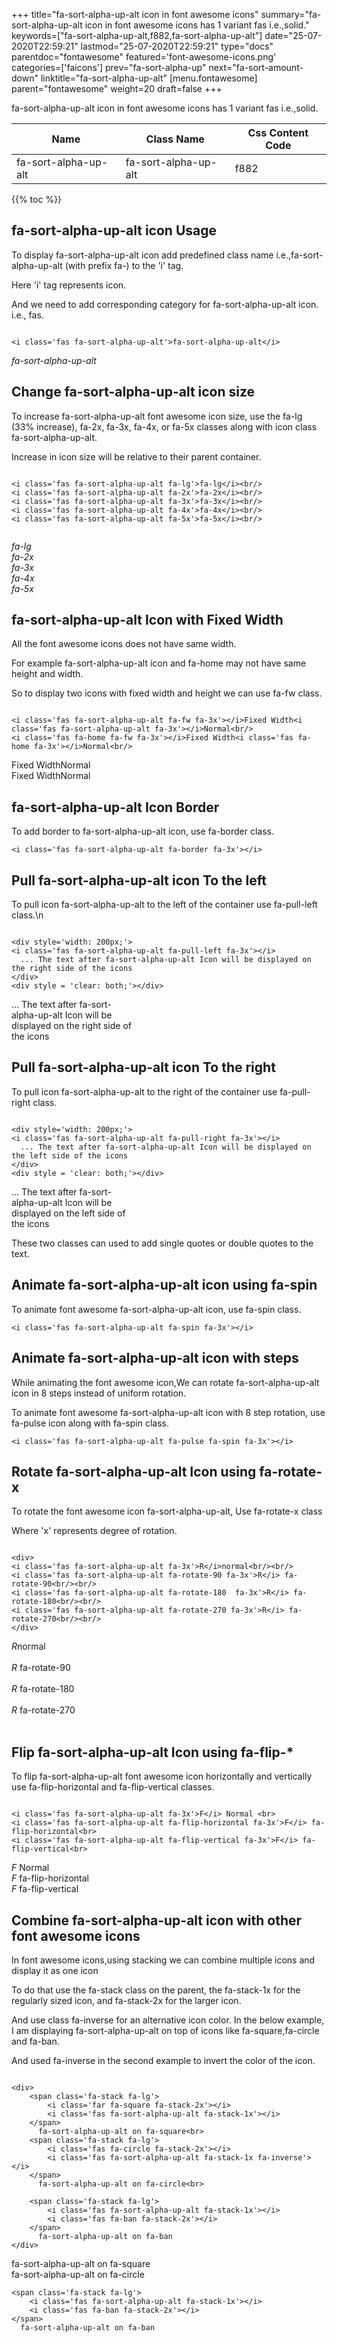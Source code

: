 +++
title="fa-sort-alpha-up-alt icon in font awesome icons"
summary="fa-sort-alpha-up-alt icon in font awesome icons has 1 variant fas i.e.,solid."
keywords=["fa-sort-alpha-up-alt,f882,fa-sort-alpha-up-alt"]
date="25-07-2020T22:59:21"
lastmod="25-07-2020T22:59:21"
type="docs"
parentdoc="fontawesome"
featured='font-awesome-icons.png'
categories=['faicons']
prev="fa-sort-alpha-up"
next="fa-sort-amount-down"
linktitle="fa-sort-alpha-up-alt"
[menu.fontawesome]
parent="fontawesome"
weight=20
draft=false
+++


fa-sort-alpha-up-alt icon in font awesome icons has 1 variant fas i.e.,solid.

<div class='table-responsive'><table class='table'><thead><tr><th>Name</th><th>Class Name</th><th>Css Content Code</th></tr></thead><tbody><tr><td>fa-sort-alpha-up-alt</td><td>fa-sort-alpha-up-alt</td><td>f882</td></tr></tbody></table></div>


{{% toc %}}


## fa-sort-alpha-up-alt icon Usage

To display fa-sort-alpha-up-alt icon add predefined class name i.e.,fa-sort-alpha-up-alt (with prefix fa-) to the 'i' tag.

Here 'i' tag represents icon.

And we need to add corresponding category for fa-sort-alpha-up-alt icon. i.e., fas.


```

<i class='fas fa-sort-alpha-up-alt'>fa-sort-alpha-up-alt</i>
```

<i class='fas fa-sort-alpha-up-alt'>fa-sort-alpha-up-alt</i>




## Change fa-sort-alpha-up-alt icon size
To increase fa-sort-alpha-up-alt font awesome icon size, use the fa-lg (33% increase), fa-2x, fa-3x, fa-4x, or fa-5x classes along with icon class fa-sort-alpha-up-alt.

Increase in icon size will be relative to their parent container. 

```

<i class='fas fa-sort-alpha-up-alt fa-lg'>fa-lg</i><br/>
<i class='fas fa-sort-alpha-up-alt fa-2x'>fa-2x</i><br/>
<i class='fas fa-sort-alpha-up-alt fa-3x'>fa-3x</i><br/>
<i class='fas fa-sort-alpha-up-alt fa-4x'>fa-4x</i><br/>
<i class='fas fa-sort-alpha-up-alt fa-5x'>fa-5x</i><br/>
            
```

<i class='fas fa-sort-alpha-up-alt fa-lg'>fa-lg</i><br/>
<i class='fas fa-sort-alpha-up-alt fa-2x'>fa-2x</i><br/>
<i class='fas fa-sort-alpha-up-alt fa-3x'>fa-3x</i><br/>
<i class='fas fa-sort-alpha-up-alt fa-4x'>fa-4x</i><br/>
<i class='fas fa-sort-alpha-up-alt fa-5x'>fa-5x</i><br/>
            



## fa-sort-alpha-up-alt Icon with Fixed Width 

All the font awesome icons does not have same width.

For example fa-sort-alpha-up-alt icon and fa-home may not have same height and width.

So to display two icons with fixed width and height we can use fa-fw class.


```

<i class='fas fa-sort-alpha-up-alt fa-fw fa-3x'></i>Fixed Width<i class='fas fa-sort-alpha-up-alt fa-3x'></i>Normal<br/>
<i class='fas fa-home fa-fw fa-3x'></i>Fixed Width<i class='fas fa-home fa-3x'></i>Normal<br/>
```

<i class='fas fa-sort-alpha-up-alt fa-fw fa-3x'></i>Fixed Width<i class='fas fa-sort-alpha-up-alt fa-3x'></i>Normal<br/>
<i class='fas fa-home fa-fw fa-3x'></i>Fixed Width<i class='fas fa-home fa-3x'></i>Normal<br/>



## fa-sort-alpha-up-alt Icon Border 

To add border to fa-sort-alpha-up-alt icon, use fa-border class.


```
<i class='fas fa-sort-alpha-up-alt fa-border fa-3x'></i>

```
<i class='fas fa-sort-alpha-up-alt fa-border fa-3x'></i>





## Pull fa-sort-alpha-up-alt icon To the left

To pull icon fa-sort-alpha-up-alt to the left of the container use fa-pull-left class.\n

```

<div style='width: 200px;'>
<i class='fas fa-sort-alpha-up-alt fa-pull-left fa-3x'></i>
  ... The text after fa-sort-alpha-up-alt Icon will be displayed on the right side of the icons
</div>
<div style = 'clear: both;'></div>
```

<div style='width: 200px;'>
<i class='fas fa-sort-alpha-up-alt fa-pull-left fa-3x'></i>
  ... The text after fa-sort-alpha-up-alt Icon will be displayed on the right side of the icons
</div>
<div style = 'clear: both;'></div>




## Pull fa-sort-alpha-up-alt icon To the right
To pull icon fa-sort-alpha-up-alt to the right of the container use fa-pull-right class.

```

<div style='width: 200px;'>
<i class='fas fa-sort-alpha-up-alt fa-pull-right fa-3x'></i>
  ... The text after fa-sort-alpha-up-alt Icon will be displayed on the left side of the icons
</div>
<div style = 'clear: both;'></div>
```

<div style='width: 200px;'>
<i class='fas fa-sort-alpha-up-alt fa-pull-right fa-3x'></i>
  ... The text after fa-sort-alpha-up-alt Icon will be displayed on the left side of the icons
</div>
<div style = 'clear: both;'></div>

These two classes can used to add single quotes or double quotes to the text.


## Animate fa-sort-alpha-up-alt icon using fa-spin
To animate font awesome fa-sort-alpha-up-alt icon, use fa-spin class.

```
<i class='fas fa-sort-alpha-up-alt fa-spin fa-3x'></i>
```
<i class='fas fa-sort-alpha-up-alt fa-spin fa-3x'></i>




## Animate fa-sort-alpha-up-alt icon with steps
While animating the font awesome icon,We can rotate fa-sort-alpha-up-alt icon in 8 steps instead of uniform rotation.

To animate font awesome fa-sort-alpha-up-alt icon with 8 step rotation, use fa-pulse icon along with fa-spin class.


```
<i class='fas fa-sort-alpha-up-alt fa-pulse fa-spin fa-3x'></i>

```
<i class='fas fa-sort-alpha-up-alt fa-pulse fa-spin fa-3x'></i>





## Rotate fa-sort-alpha-up-alt Icon using fa-rotate-x
To rotate the font awesome icon fa-sort-alpha-up-alt, Use fa-rotate-x class

Where 'x' represents degree of rotation.


```

<div>
<i class='fas fa-sort-alpha-up-alt fa-3x'>R</i>normal<br/><br/>
<i class='fas fa-sort-alpha-up-alt fa-rotate-90 fa-3x'>R</i> fa-rotate-90<br/><br/> 
<i class='fas fa-sort-alpha-up-alt fa-rotate-180  fa-3x'>R</i> fa-rotate-180<br/><br/> 
<i class='fas fa-sort-alpha-up-alt fa-rotate-270 fa-3x'>R</i> fa-rotate-270<br/><br/>
</div>
```

<div>
<i class='fas fa-sort-alpha-up-alt fa-3x'>R</i>normal<br/><br/>
<i class='fas fa-sort-alpha-up-alt fa-rotate-90 fa-3x'>R</i> fa-rotate-90<br/><br/> 
<i class='fas fa-sort-alpha-up-alt fa-rotate-180  fa-3x'>R</i> fa-rotate-180<br/><br/> 
<i class='fas fa-sort-alpha-up-alt fa-rotate-270 fa-3x'>R</i> fa-rotate-270<br/><br/>
</div>




## Flip fa-sort-alpha-up-alt Icon using fa-flip-*
To flip fa-sort-alpha-up-alt font awesome icon horizontally and vertically use fa-flip-horizontal and fa-flip-vertical classes. 

```

<i class='fas fa-sort-alpha-up-alt fa-3x'>F</i> Normal <br>
<i class='fas fa-sort-alpha-up-alt fa-flip-horizontal fa-3x'>F</i> fa-flip-horizontal<br>
<i class='fas fa-sort-alpha-up-alt fa-flip-vertical fa-3x'>F</i> fa-flip-vertical<br>
```

<i class='fas fa-sort-alpha-up-alt fa-3x'>F</i> Normal <br>
<i class='fas fa-sort-alpha-up-alt fa-flip-horizontal fa-3x'>F</i> fa-flip-horizontal<br>
<i class='fas fa-sort-alpha-up-alt fa-flip-vertical fa-3x'>F</i> fa-flip-vertical<br>




## Combine fa-sort-alpha-up-alt icon with other font awesome icons
In font awesome icons,using stacking we can combine multiple icons and display it as one icon 

To do that use the fa-stack class on the parent, the fa-stack-1x for the regularly sized icon, and fa-stack-2x for the larger icon.

And use class fa-inverse for an alternative icon color. 
In the below example, I am displaying fa-sort-alpha-up-alt on top of icons like fa-square,fa-circle and fa-ban.

And used fa-inverse in the second example to invert the color of the icon.

```

<div>
    <span class='fa-stack fa-lg'>
        <i class='far fa-square fa-stack-2x'></i>
        <i class='fas fa-sort-alpha-up-alt fa-stack-1x'></i>
    </span>
      fa-sort-alpha-up-alt on fa-square<br>
    <span class='fa-stack fa-lg'>
        <i class='fas fa-circle fa-stack-2x'></i>
        <i class='fas fa-sort-alpha-up-alt fa-stack-1x fa-inverse'></i>
    </span>
      fa-sort-alpha-up-alt on fa-circle<br>

    <span class='fa-stack fa-lg'>
        <i class='fas fa-sort-alpha-up-alt fa-stack-1x'></i>
        <i class='fas fa-ban fa-stack-2x'></i>
    </span>
      fa-sort-alpha-up-alt on fa-ban
</div>
```

<div>
    <span class='fa-stack fa-lg'>
        <i class='far fa-square fa-stack-2x'></i>
        <i class='fas fa-sort-alpha-up-alt fa-stack-1x'></i>
    </span>
      fa-sort-alpha-up-alt on fa-square<br>
    <span class='fa-stack fa-lg'>
        <i class='fas fa-circle fa-stack-2x'></i>
        <i class='fas fa-sort-alpha-up-alt fa-stack-1x fa-inverse'></i>
    </span>
      fa-sort-alpha-up-alt on fa-circle<br>

    <span class='fa-stack fa-lg'>
        <i class='fas fa-sort-alpha-up-alt fa-stack-1x'></i>
        <i class='fas fa-ban fa-stack-2x'></i>
    </span>
      fa-sort-alpha-up-alt on fa-ban
</div>







